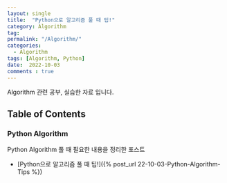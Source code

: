 ```yaml
---
layout: single
title:  "Python으로 알고리즘 풀 때 팁!"
category: Algorithm
tag: 
permalink: "/Algorithm/"
categories:
  - Algorithm
tags: [Algorithm, Python]
date:  2022-10-03
comments : true
---
```


Algorithm 관련 공부, 실습한 자료 입니다.

## Table of Contents
### Python Algorithm
Python Algorithm 풀 때 필요한 내용을 정리한 포스트
* [Python으로 알고리즘 풀 때 팁!]({% post_url 22-10-03-Python-Algorithm-Tips %})

